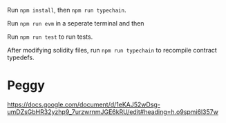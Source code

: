 Run `npm install`, then `npm run typechain`.

Run `npm run evm` in a seperate terminal and then

Run `npm run test` to run tests.

After modifying solidity files, run `npm run typechain` to recompile contract
typedefs.

# Peggy

https://docs.google.com/document/d/1eKAJ52wDsg-umDZsGbHR32yzhp9_7urzwrnmJGE6kRU/edit#heading=h.o9spmi6l357w

